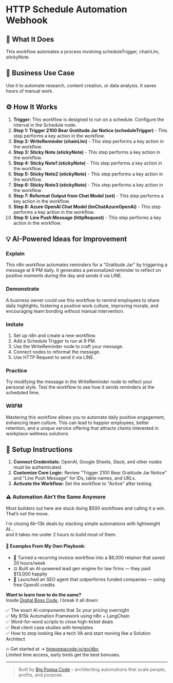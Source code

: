 # HTTP Schedule Automation Webhook

## 🚀 What It Does
This workflow automates a process involving scheduleTrigger, chainLlm, stickyNote.

## 💼 Business Use Case
Use it to automate research, content creation, or data analysis. It saves hours of manual work.

## ⚙️ How It Works
1.  **Trigger:** This workflow is designed to run on a schedule. Configure the interval in the Schedule node.
2. **Step 1: Trigger 2100 Bear Gratitude Jar Notice (scheduleTrigger)** - This step performs a key action in the workflow.
3. **Step 2: WriteReminder (chainLlm)** - This step performs a key action in the workflow.
4. **Step 3: Sticky Note (stickyNote)** - This step performs a key action in the workflow.
5. **Step 4: Sticky Note1 (stickyNote)** - This step performs a key action in the workflow.
6. **Step 5: Sticky Note2 (stickyNote)** - This step performs a key action in the workflow.
7. **Step 6: Sticky Note3 (stickyNote)** - This step performs a key action in the workflow.
8. **Step 7: Reformat Output from Chat Model (set)** - This step performs a key action in the workflow.
9. **Step 8: Azure OpenAI Chat Model (lmChatAzureOpenAi)** - This step performs a key action in the workflow.
10. **Step 9: Line Push Message (httpRequest)** - This step performs a key action in the workflow.

## 💡 AI-Powered Ideas for Improvement
### Explain
This n8n workflow automates reminders for a "Gratitude Jar" by triggering a message at 9 PM daily. It generates a personalized reminder to reflect on positive moments during the day and sends it via LINE.

### Demonstrate
A business owner could use this workflow to remind employees to share daily highlights, fostering a positive work culture, improving morale, and encouraging team bonding without manual intervention.

### Imitate
1. Set up n8n and create a new workflow.
2. Add a Schedule Trigger to run at 9 PM.
3. Use the WriteReminder node to craft your message.
4. Connect nodes to reformat the message.
5. Use HTTP Request to send it via LINE.

### Practice
Try modifying the message in the WriteReminder node to reflect your personal style. Test the workflow to see how it sends reminders at the scheduled time.

### WIIFM
Mastering this workflow allows you to automate daily positive engagement, enhancing team culture. This can lead to happier employees, better retention, and a unique service offering that attracts clients interested in workplace wellness solutions.

## 🔧 Setup Instructions
1. **Connect Credentials:** OpenAI, Google Sheets, Slack, and other nodes must be authenticated.
2. **Customize Core Logic:** Review "Trigger 2100 Bear Gratitude Jar Notice" and "Line Push Message" for IDs, table names, and URLs.
3. **Activate the Workflow:** Set the workflow to "Active" after testing.

### ⚠️ Automation Ain’t the Same Anymore

Most builders out here are stuck doing $500 workflows and calling it a win.  
That’s not the move.  

I'm closing $6k–$13k deals by stacking simple automations with lightweight AI...  
and it takes me under 2 hours to build most of them.

#### 🧠 Examples From My Own Playbook:
- 🔁 Turned a recurring invoice workflow into a $6,000 retainer that saved 20 hours/week  
- ⚖️ Built an AI-powered lead gen engine for law firms — they paid $13,000 happily  
- 🚀 Launched an SEO agent that outperforms funded companies — using free OpenAI credits  

**Want to learn how to do the same?**  
Inside [Digital Boss Code](https://bigpoppacode.io/go/dbc), I break it all down:

✅ The exact AI components that 3x your pricing overnight  
✅ My $15k Automation Framework using n8n + LangChain  
✅ Word-for-word scripts to close high-ticket deals  
✅ Real client case studies with templates  
✅ How to stop looking like a tech VA and start moving like a Solution Architect  

🔥 Get started at → [bigpoppacode.io/go/dbc](https://bigpoppacode.io/go/dbc)  
Limited time access, early birds get the best bonuses.

---
> Built by [Big Poppa Code](https://bigpoppacode.io) – architecting automations that scale people, profits, and purpose.
